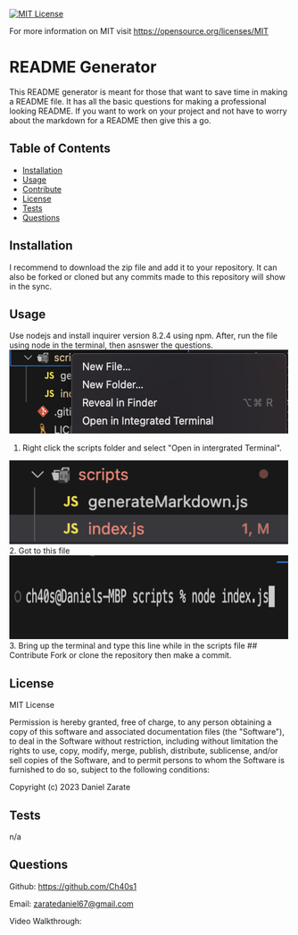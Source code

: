 [![MIT License](https://img.shields.io/badge/License-MIT-blue.svg)](https://opensource.org/licenses/MIT)

For more information on MIT visit https://opensource.org/licenses/MIT

# README Generator
This README generator is meant for those that want to save time in making a README file. It has all the basic questions for making a professional looking README. If you want to work on your project and not have to worry about the markdown for a README then give this a go.
  
## Table of Contents
* [Installation](#installation)
* [Usage](#usage)
* [Contribute](#contribute)
* [License](#license)
* [Tests](#tests)
* [Questions](#questions)
  
## Installation
I recommend to download the zip file and add it to your repository. It can also be forked or cloned but any commits made to this repository will show in the sync.
  
## Usage
Use nodejs and install inquirer version 8.2.4 using npm. After, run the file using node in the terminal, then asnswer the questions.  
<img src="./images/intergrated terminal.png" alt="File Sysytem" width="500" height="150">  
1. Right click the scripts folder and select "Open in intergrated Terminal".  
<img src="./images/filelocation.png" alt="Script file" width="500" height="150">  
2. Got to this file  
<img src="./images/nodescript.png" alt="Code line" width="500" height="150">  
3. Bring up the terminal and type this line while in the scripts file  
## Contribute
Fork or clone the repository then make a commit.
  
## License

MIT License

Permission is hereby granted, free of charge, to any person obtaining a copy
of this software and associated documentation files (the "Software"), to deal
in the Software without restriction, including without limitation the rights
to use, copy, modify, merge, publish, distribute, sublicense, and/or sell
copies of the Software, and to permit persons to whom the Software is
furnished to do so, subject to the following conditions:

Copyright (c) 2023 Daniel Zarate
  
## Tests
n/a 

## Questions 
Github: https://github.com/Ch40s1

Email: zaratedaniel67@gmail.com

Video Walkthrough: 